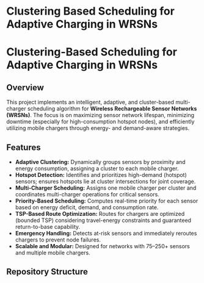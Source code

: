 # Clustering Based Scheduling for Adaptive Charging in WRSNs
# Clustering-Based Scheduling for Adaptive Charging in WRSNs

## Overview

This project implements an intelligent, adaptive, and cluster-based multi-charger scheduling algorithm for **Wireless Rechargeable Sensor Networks (WRSNs)**. The focus is on maximizing sensor network lifespan, minimizing downtime (especially for high-consumption hotspot nodes), and efficiently utilizing mobile chargers through energy- and demand-aware strategies.

## Features

- **Adaptive Clustering:** Dynamically groups sensors by proximity and energy consumption, assigning a cluster to each mobile charger.
- **Hotspot Detection:** Identifies and prioritizes high-demand (hotspot) sensors; ensures hotspots lie at cluster intersections for joint coverage.
- **Multi-Charger Scheduling:** Assigns one mobile charger per cluster and coordinates multi-charger operations for critical sensors.
- **Priority-Based Scheduling:** Computes real-time priority for each sensor based on energy deficit, demand, and consumption rate.
- **TSP-Based Route Optimization:** Routes for chargers are optimized (bounded TSP) considering travel-energy constraints and guaranteed return-to-base capability.
- **Emergency Handling:** Detects at-risk sensors and immediately reroutes chargers to prevent node failures.
- **Scalable and Modular:** Designed for networks with 75–250+ sensors and multiple mobile chargers.

## Repository Structure

